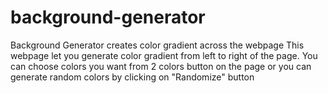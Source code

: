 # background-generator
Background Generator creates color gradient across the webpage
This webpage let you generate color gradient from left to right of the page.
You can choose colors you want from 2 colors button on the page or you can generate random colors by clicking on "Randomize" button